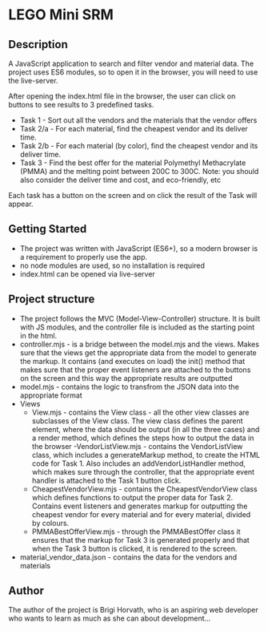 # LEGO Mini SRM

## Description

A JavaScript application to search and filter vendor and material data.
The project uses ES6 modules, so to open it in the browser, you will need to use the live-server.

After opening the index.html file in the browser, the user can click on buttons to see results to 3 predefined tasks.

- Task 1 - Sort out all the vendors and the materials that the vendor offers
- Task 2/a - For each material, find the cheapest vendor and its deliver time.
- Task 2/b - For each material (by color), find the cheapest vendor and its deliver time.
- Task 3 - Find the best offer for the material Polymethyl Methacrylate (PMMA) and the melting point between 200C to 300C. Note: you should also consider the deliver time and cost, and eco-friendly, etc

Each task has a button on the screen and on click the result of the Task will appear.

## Getting Started

- The project was written with JavaScript (ES6+), so a modern browser is a requirement to properly use the app.
- no node modules are used, so no installation is required
- index.html can be opened via live-server

## Project structure

- The project follows the MVC (Model-View-Controller) structure. It is built with JS modules, and the controller file is included as the starting point in the html.
- controller.mjs - is a bridge between the model.mjs and the views. Makes sure that the views get the appropriate data from the model to generate the markup. It contains (and executes on load) the init() method that makes sure that the proper event listeners are attached to the buttons on the screen and this way the appropriate results are outputted
- model.mjs - contains the logic to transfrom the JSON data into the appropriate format
- Views
  - View.mjs - contains the View class - all the other view classes are subclasses of the View class. The view class defines the parent element, where the data should be output (in all the three cases) and a render method, which defines the steps how to output the data in the browser
    -VendorListView.mjs - contains the VendorListView class, which includes a generateMarkup method, to create the HTML code for Task 1. Also includes an addVendorListHandler method, which makes sure through the controller, that the appropriate event handler is attached to the Task 1 button click.
  - CheapestVendorView.mjs - contains the CheapestVendorView class which defines functions to output the proper data for Task 2. Contains event listeners and generates markup for outputting the cheapest vendor for every material and for every material, divided by colours.
  - PMMABestOfferView.mjs - through the PMMABestOffer class it ensures that the markup for Task 3 is generated properly and that when the Task 3 button is clicked, it is rendered to the screen.
- material_vendor_data.json - contains the data for the vendors and materials

## Author

The author of the project is Brigi Horvath, who is an aspiring web developer who wants to learn as much as she can about development...

